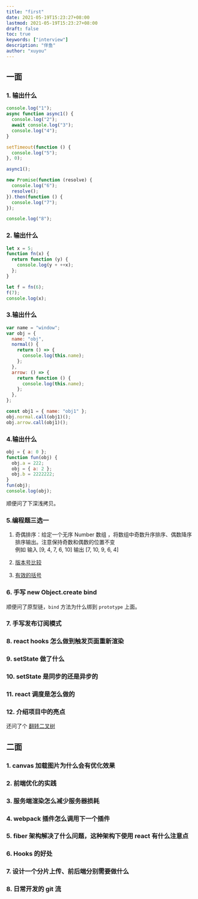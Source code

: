 ```yaml
---
title: "first"
date: 2021-05-19T15:23:27+08:00
lastmod: 2021-05-19T15:23:27+08:00
draft: false
toc: true
keywords: ["interview"]
description: "伴鱼"
author: "xuyou"
---
```


## 一面

### 1. 输出什么

```js
console.log("1");
async function async1() {
  console.log("2");
  await console.log("3");
  console.log("4");
}

setTimeout(function () {
  console.log("5");
}, 0);

async1();

new Promise(function (resolve) {
  console.log("6");
  resolve();
}).then(function () {
  console.log("7");
});

console.log("8");
```

### 2. 输出什么

```js
let x = 5;
function fn(x) {
  return function (y) {
    console.log(y + ++x);
  };
}

let f = fn(6);
f(7);
console.log(x);
```

### 3.输出什么

```js
var name = "window";
var obj = {
  name: "obj",
  normal() {
    return () => {
      console.log(this.name);
    };
  },
  arrow: () => {
    return function () {
      console.log(this.name);
    };
  },
};

const obj1 = { name: "obj1" };
obj.normal.call(obj1)();
obj.arrow.call(obj1)();
```

### 4.输出什么

```js
obj = { a: 0 };
function fun(obj) {
  obj.a = 222;
  obj = { a: 2 };
  obj.b = 2222222;
}
fun(obj);
console.log(obj);
```

顺便问了下深浅拷贝。

### 5.编程题三选一

1. 奇偶排序：给定⼀个⽆序 Number 数组 ，将数组中奇数升序排序、偶数降序排序输出。注意保持奇数和偶数的位置不变<br />
   例如 输入 [9, 4, 7, 6, 10] 输出 [7, 10, 9, 6, 4]

2. [版本号比较](https://leetcode-cn.com/problems/compare-version-numbers/)
3. [有效的括号](https://leetcode-cn.com/problems/valid-parentheses/)

### 6. 手写 new Object.create bind

顺便问了原型链，`bind` 方法为什么绑到 `prototype` 上面。

### 7. 手写发布订阅模式

### 8. react hooks 怎么做到触发页面重新渲染

### 9. setState 做了什么

### 10. setState 是同步的还是异步的

### 11. react 调度是怎么做的

### 12. 介绍项目中的亮点

还问了个 [翻转二叉树](https://leetcode-cn.com/problems/invert-binary-tree/)

## 二面

### 1. canvas 加载图片为什么会有优化效果

### 2. 前端优化的实践

### 3. 服务端渲染怎么减少服务器损耗

### 4. webpack 插件怎么调用下一个插件

### 5. fiber 架构解决了什么问题，这种架构下使用 react 有什么注意点

### 6. Hooks 的好处

### 7. 设计一个分片上传、前后端分别需要做什么

### 8. 日常开发的 git 流
